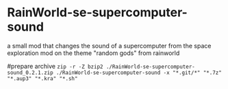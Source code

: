 # RainWorld-se-supercomputer-sound
a small mod that changes the sound of a supercomputer from the space exploration mod on the theme "random gods" from rainworld

#prepare archive
`zip -r -Z bzip2 ./RainWorld-se-supercomputer-sound_0.2.1.zip ./RainWorld-se-supercomputer-sound -x "*.git/*" "*.7z" "*.aup3" "*.kra" "*.sh"`
